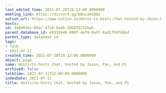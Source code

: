 ```yaml
---
last_edited_time: 2021-07-20T20:13:00.0000000
meeting_link: https://discord.gg/bBuv3mCQQe
notion_url: https://www.notion.so/Hosts-Co-hosts-Chat-hosted-by-Jason-Pan-and-Pi-3a8d916c89ec47c8ba4b305878222beb
hosts: 
id: 3a8d916c-89ec-47c8-ba4b-305878222beb
parent_database_id: e9339446-880f-4ef0-8ad7-8ad1f507dded
parent_type: database_id
tags:
- Talk
- 2021-07-11
created_time: 2021-07-20T20:13:00.0000000
object: page
name: Hosts/Co-hosts Chat, hosted by Jason, Pan, and Pi
archived: false
talktime: 2021-07-11T22:00:00.0000000
indexDate: 2021-07-11
title: Hosts/Co-hosts Chat, hosted by Jason, Pan, and Pi
---
```






